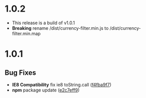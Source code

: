 # 1.0.2

- This release is a build of v1.0.1
- **Breaking** rename /dist/currency-filter.min.js to /dist/currency-filter.min.map

# 1.0.1

## Bug Fixes

- **IE8 Compatibility** fix ie8 toString.call ([f4fba9f7](https://github.com/Zmetser/angular-currency-filter/commit/f4fba9f78f3b6701e63bf0559614a96f46d79fdd))
- **npm** package update ([e2c7eff9](https://github.com/Zmetser/angular-currency-filter/commit/e2c7eff9ccfd8ad32d92d1299c269f723bac2bc6))

